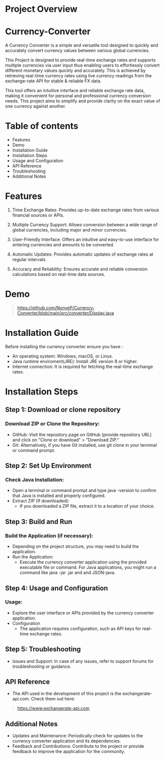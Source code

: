 # Project Overview
# Currency-Converter
A Currency Converter is a simple and versatile tool designed to quickly and accurately convert currency values between various global currencies.

This Project is designed to provide real-time exchange rates and supports multiple currencies via user input thus enabling users to effortlessly convert
different monetary values quickly and accurately. This is achieved by retrieving real-time currency rates using live currency readings from the exchange-rate API 
for stable & reliable FX data.


This tool offers an intuitive interface and reliable exchange rate data, making it convenient for personal and professional currency conversion needs.
This project aims to simplify and provide clarity on the exact value of one currency against another. 

# Table of contents
- Features
- Demo
- Installation Guide
- Installation Steps
- Usage and Configuration
- API Reference
- Troubleshooting
- Additional Notes

# Features
 1. Time Exchange Rates: Provides up-to-date exchange rates from various financial sources or APIs.

 2. Multiple Currency Support: Allows conversion between a wide range of global currencies, including major and minor currencies.
 
 3. User-Friendly Interface: Offers an intuitive and easy-to-use interface for entering currencies and amounts to be converted.
 
 4. Automatic Updates: Provides automatic updates of exchange rates at regular intervals.

 5. Accuracy and Reliability: Ensures accurate and reliable conversion calculations based on real-time data sources.

# Demo
> https://github.com/NonyeP/Currency-Converter/blob/main/src/converter/Display.java

# Installation Guide
Before installing the currency converter ensure you have :
- An operating system: Windows, macOS, or Linux.
- Java runtime enviroment(JRE): Install JRE version 8 or higher.
- Internet connection: It is required for fetching the real-time exchange rates.

# Installation Steps

## Step 1: Download or clone repository
### Download ZIP or Clone the Repository:
  - GitHub: Visit the repository page on GitHub (provide repository URL) and click on "Clone or download" > "Download ZIP."
  - Git: Alternatively, if you have Git installed, use git clone <repository URL> in your terminal or command prompt.

## Step 2: Set Up Environment
### Check Java Installation:
  - Open a terminal or command prompt and type java -version to confirm that Java is installed and properly configured.
  - Extract ZIP (If downloaded):
     - If you downloaded a ZIP file, extract it to a location of your choice.

## Step 3: Build and Run
### Build the Application (if necessary):
  - Depending on the project structure, you may need to build the application. 
  - Run the Application:
      - Execute the currency converter application using the provided executable file or command. For Java applications, you might run a command like java -jar <app-name>.jar
        and and JSON-java.

## Step 4: Usage and Configuration
### Usage:
   - Explore the user interface or APIs provided by the currency converter application.
   - Configuration
      - The application requires configuration, such as API keys for real-time exchange rates.  

## Step 5: Troubleshooting
   - Issues and Support: In case of any issues, refer to support forums for troubleshooting or guidance.
     
## API Reference
   - The API used in the development of this project is the exchangerate-api.com.
    Check them out here:
> https://www.exchangerate-api.com

## Additional Notes
   - Updates and Maintenance: Periodically check for updates to the currency converter application and its dependencies.
   - Feedback and Contributions: Contribute to the project or provide feedback to improve the application for the community.
